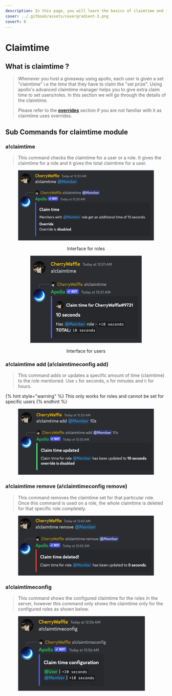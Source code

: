 ```yaml
---
description: In this page, you will learn the basics of claimtime and its usage.
cover: ../.gitbook/assets/covergradient-3.png
coverY: 0
---
```


# Claimtime

## What is claimtime ?

> Whenever you host a giveaway using apollo, each user is given a set "claimtime" i.e the time that they have to claim the "set prize". Using apollo's advanced claimtime manager helps you to give extra claim time to set users/roles. In this section we will go through the details of the claimtime.
>
> Please refer to the [**overrides**](overrides.md) section if you are not familiar with it as claimtime uses overrides.

## Sub Commands for claimtime module

### a!claimtime

> This command checks the claimtime for a user or a role. It gives the claimtime for a role and it gives the total claimtime for a user.

<div align="center">

<figure><img src="../.gitbook/assets/image (25).png" alt="Example Of a!claimtime command"><figcaption><p>Interface for roles</p></figcaption></figure>

 

<figure><img src="../.gitbook/assets/image (4).png" alt=""><figcaption><p>Interface for users</p></figcaption></figure>

</div>

### a!claimtime add (a!claimtimeconfig add)

> This command adds or updates a specific amount of time (claimtime) to the role mentioned. Use `s` for seconds, `m` for minutes and `h` for hours.

{% hint style="warning" %}
This only works for roles and cannot be set for specific users
{% endhint %}

<figure><img src="../.gitbook/assets/image (15).png" alt="Example of the a!claimtime add command "><figcaption></figcaption></figure>

### a!claimtime remove (a!claimtimeconfig remove)

> This command removes the claimtime set for that particular role. Once this command is used on a role, the whole claimtime is deleted for that specific role completely.&#x20;

<figure><img src="../.gitbook/assets/image (5).png" alt="Example of a!claimtime remove command"><figcaption></figcaption></figure>

### a!claimtimeconfig

> This command shows the configured claimtime for the roles in the server, however this command only shows the claimtime only for the configured roles as shown below.

<figure><img src="../.gitbook/assets/image (10).png" alt=""><figcaption></figcaption></figure>

##
